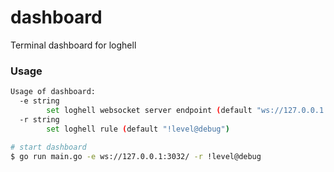 # dashboard
Terminal dashboard for loghell

### Usage
```bash
Usage of dashboard:
  -e string
    	set loghell websocket server endpoint (default "ws://127.0.0.1:3032/")
  -r string
    	set loghell rule (default "!level@debug")
    	
# start dashboard
$ go run main.go -e ws://127.0.0.1:3032/ -r !level@debug
```
